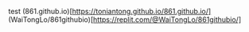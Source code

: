 test
(861.github.io)[https://toniantong.github.io/861.github.io/]
(WaiTongLo/861githubio)[https://replit.com/@WaiTongLo/861githubio/]